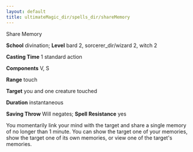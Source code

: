 ```yaml
---
layout: default
title: ultimateMagic_dir/spells_dir/shareMemory
---
```

Share Memory

**School** divination; **Level** bard 2, sorcerer_dir/wizard 2, witch 2

**Casting Time** 1 standard action

**Components** V, S

**Range** touch

**Target** you and one creature touched

**Duration** instantaneous

**Saving Throw** Will negates; **Spell Resistance** yes

You momentarily link your mind with the target and share a single memory of no longer than 1 minute. You can show the target one of your memories, show the target one of its own memories, or view one of the target's memories.

